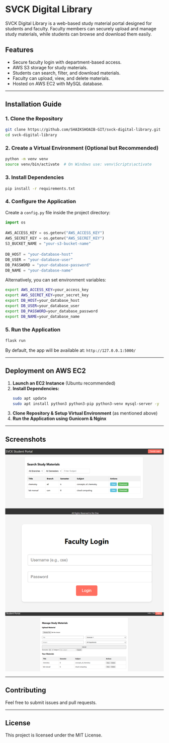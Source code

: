 # SVCK Digital Library

SVCK Digital Library is a web-based study material portal designed for students and faculty. Faculty members can securely upload and manage study materials, while students can browse and download them easily.

## Features
- Secure faculty login with department-based access.
- AWS S3 storage for study materials.
- Students can search, filter, and download materials.
- Faculty can upload, view, and delete materials.
- Hosted on AWS EC2 with MySQL database.

---

## Installation Guide

### 1. Clone the Repository
```bash
git clone https://github.com/SHAIKSHOAIB-GIT/svck-digital-library.git
cd svck-digital-library
```

### 2. Create a Virtual Environment (Optional but Recommended)
```bash
python -m venv venv
source venv/bin/activate  # On Windows use: venv\Scripts\activate
```

### 3. Install Dependencies
```bash
pip install -r requirements.txt
```

### 4. Configure the Application
Create a `config.py` file inside the project directory:

```python
import os

AWS_ACCESS_KEY = os.getenv("AWS_ACCESS_KEY")
AWS_SECRET_KEY = os.getenv("AWS_SECRET_KEY")
S3_BUCKET_NAME = "your-s3-bucket-name"

DB_HOST = "your-database-host"
DB_USER = "your-database-user"
DB_PASSWORD = "your-database-password"
DB_NAME = "your-database-name"
```

Alternatively, you can set environment variables:
```bash
export AWS_ACCESS_KEY=your_access_key
export AWS_SECRET_KEY=your_secret_key
export DB_HOST=your_database_host
export DB_USER=your_database_user
export DB_PASSWORD=your_database_password
export DB_NAME=your_database_name
```

### 5. Run the Application
```bash
flask run
```
By default, the app will be available at: `http://127.0.0.1:5000/`

---

## Deployment on AWS EC2

1. **Launch an EC2 Instance** (Ubuntu recommended)
2. **Install Dependencies:**
   ```bash
   sudo apt update
   sudo apt install python3 python3-pip python3-venv mysql-server -y
   ```
3. **Clone Repository & Setup Virtual Environment** (as mentioned above)
4. **Run the Application using Gunicorn & Nginx**

---

## Screenshots
![Home Page](static\images\home.png)
![Faculty Login](static\images\faculty_login.png)
![Upload Material](static\images\upload.png)

---

## Contributing
Feel free to submit issues and pull requests.

---

## License
This project is licensed under the MIT License.


